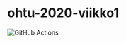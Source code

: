 # ohtu-2020-viikko1

![GitHub Actions](https://github.com/Latelaukki/ohtu-2020-viikko1/workflows/Java%20CI%20with%20Gradle/badge.svg)
